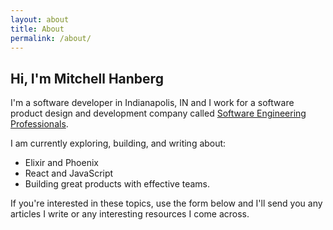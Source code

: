 ```yaml
---
layout: about
title: About
permalink: /about/
---
```

## Hi, I'm Mitchell Hanberg

I'm a software developer in Indianapolis, IN and I work for a software product design and development company called [Software Engineering Professionals](https://www.sep.com).

I am currently exploring, building, and writing about:
- Elixir and Phoenix
- React and JavaScript
- Building great products with effective teams.

If you're interested in these topics, use the form below and I'll send you any articles I write or any interesting resources I come across.

